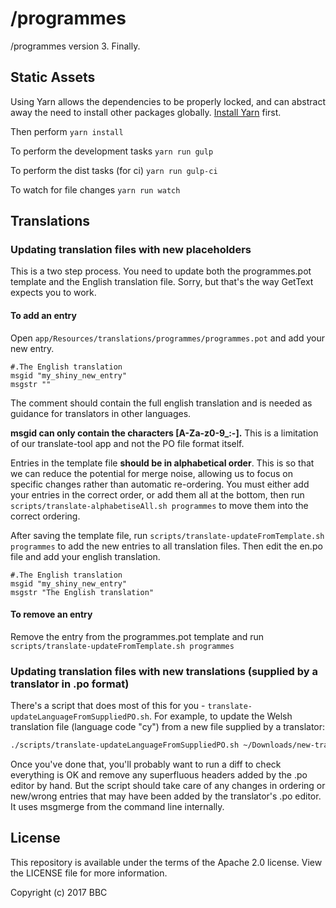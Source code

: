 /programmes
===========

/programmes version 3. Finally.

Static Assets
-------------

Using Yarn allows the dependencies to be properly locked, and can abstract away
the need to install other packages globally.
[Install Yarn](https://yarnpkg.com/en/docs/install) first.

Then perform `yarn install`

To perform the development tasks
`yarn run gulp`

To perform the dist tasks (for ci)
`yarn run gulp-ci`

To watch for file changes
`yarn run watch`


Translations
------------

### Updating translation files with new placeholders

This is a two step process. You need to update both the programmes.pot template
and the English translation file. Sorry, but that's the way GetText expects you
to work.


#### To add an entry

Open `app/Resources/translations/programmes/programmes.pot` and add your new
entry.

```
#.The English translation
msgid "my_shiny_new_entry"
msgstr ""
```

The comment should contain the full english translation and is needed as
guidance for translators in other languages.

**msgid can only contain the characters [A-Za-z0-9_:-].** This is a limitation
of our translate-tool app and not the PO file format itself.

Entries in the template file **should be in alphabetical order**. This is so
that we can reduce the potential for merge noise, allowing us to focus on
specific changes rather than automatic re-ordering. You must either add your
entries in the correct order, or add them all at the bottom, then run
`scripts/translate-alphabetiseAll.sh programmes` to move them into the correct
ordering.

After saving the template file, run
`scripts/translate-updateFromTemplate.sh programmes` to add the new entries to
all translation files. Then edit the en.po file and add your english
translation.

```
#.The English translation
msgid "my_shiny_new_entry"
msgstr "The English translation"
```


#### To remove an entry

Remove the entry from the programmes.pot template and run
`scripts/translate-updateFromTemplate.sh programmes`


### Updating translation files with new translations (supplied by a translator in .po format)

There's a script that does most of this for you -
`translate-updateLanguageFromSuppliedPO.sh`. For example, to update the Welsh
translation file (language code "cy") from a new file supplied by a translator:

```sh
./scripts/translate-updateLanguageFromSuppliedPO.sh ~/Downloads/new-translations-cy_GB.po programmes cy
```

Once you've done that, you'll probably want to run a diff to check everything
is OK and remove any superfluous headers added by the .po editor by hand. But
the script should take care of any changes in ordering or new/wrong entries that
may have been added by the translator's .po editor. It uses msgmerge from the
command line internally.


License
-------

This repository is available under the terms of the Apache 2.0 license.
View the LICENSE file for more information.

Copyright (c) 2017 BBC

